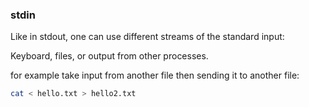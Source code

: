 ### stdin

Like in stdout, one can use different streams of the standard input:

Keyboard, files, or output from other processes.

for example take input from another file then sending it to another file:

```bash
cat < hello.txt > hello2.txt
```


